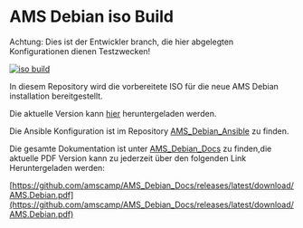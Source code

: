 # AMS Debian iso Build

Achtung: Dies ist der Entwickler branch, die hier abgelegten Konfigurationen dienen Testzwecken!

[![iso build](https://github.com/amscamp/AMS_Debian/actions/workflows/build-debian.yml/badge.svg)](https://github.com/amscamp/AMS_Debian/actions/workflows/build-debian.yml)

In diesem Repository wird die vorbereitete ISO für die neue AMS Debian installation bereitgestellt.


Die aktuelle Version kann [hier](https://github.com/amscamp/AMS_Debian_Ansible/releases/latest) heruntergeladen werden.

Die Ansible Konfiguration ist im Repository [AMS_Debian_Ansible](https://github.com/amscamp/AMS_Debian_Ansible) zu finden.

Die gesamte Dokumentation ist unter [AMS_Debian_Docs](https://github.com/amscamp/AMS_Debian_Docs) zu finden,die aktuelle PDF Version kann zu jederzeit über den folgenden Link Heruntergeladen werden:

[https://github.com/amscamp/AMS_Debian_Docs/releases/latest/download/AMS.Debian.pdf](https://github.com/amscamp/AMS_Debian_Docs/releases/latest/download/AMS.Debian.pdf)